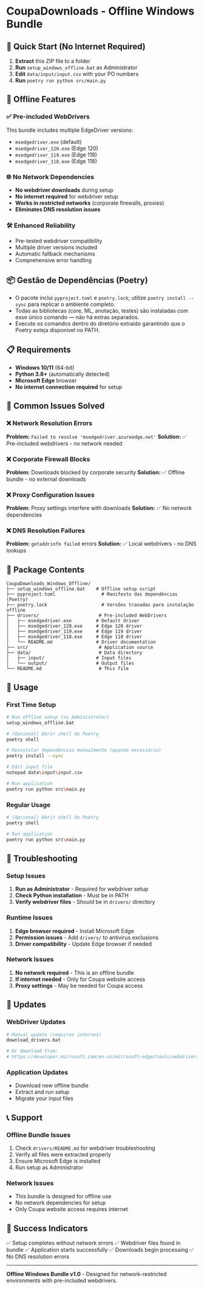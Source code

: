 <!-- Moved from repository root: README_Offline.md -->
# CoupaDownloads - Offline Windows Bundle

## 🚀 Quick Start (No Internet Required)

1. **Extract** this ZIP file to a folder
2. **Run** `setup_windows_offline.bat` as Administrator
3. **Edit** `data/input/input.csv` with your PO numbers
4. **Run** `poetry run python src/main.py`

## 🎯 Offline Features

### ✅ Pre-included WebDrivers
This bundle includes multiple EdgeDriver versions:
- `msedgedriver.exe` (default)
- `msedgedriver_120.exe` (Edge 120)
- `msedgedriver_119.exe` (Edge 119)
- `msedgedriver_118.exe` (Edge 118)

### 🌐 No Network Dependencies
- **No webdriver downloads** during setup
- **No internet required** for webdriver setup
- **Works in restricted networks** (corporate firewalls, proxies)
- **Eliminates DNS resolution issues**

### 🛠️ Enhanced Reliability
- Pre-tested webdriver compatibility
- Multiple driver versions included
- Automatic fallback mechanisms
- Comprehensive error handling

## 📦 Gestão de Dependências (Poetry)

- O pacote inclui `pyproject.toml` e `poetry.lock`; utilize `poetry install --sync` para replicar o ambiente completo.
- Todas as bibliotecas (core, ML, anotação, testes) são instaladas com esse único comando — não há extras separados.
- Execute os comandos dentro do diretório extraído garantindo que o Poetry esteja disponível no PATH.

## 📋 Requirements

- **Windows 10/11** (64-bit)
- **Python 3.8+** (automatically detected)
- **Microsoft Edge** browser
- **No internet connection required** for setup

## 🚨 Common Issues Solved

### ❌ Network Resolution Errors
**Problem:** `Failed to resolve 'msedgedriver.azureedge.net'`
**Solution:** ✅ Pre-included webdrivers - no network needed

### ❌ Corporate Firewall Blocks
**Problem:** Downloads blocked by corporate security
**Solution:** ✅ Offline bundle - no external downloads

### ❌ Proxy Configuration Issues
**Problem:** Proxy settings interfere with downloads
**Solution:** ✅ No network dependencies

### ❌ DNS Resolution Failures
**Problem:** `getaddrinfo failed` errors
**Solution:** ✅ Local webdrivers - no DNS lookups

## 📁 Package Contents

```
CoupaDownloads_Windows_Offline/
├── setup_windows_offline.bat    # Offline setup script
├── pyproject.toml                 # Manifesto das dependências (Poetry)
├── poetry.lock                    # Versões travadas para instalação offline
├── drivers/                      # Pre-included WebDrivers
│   ├── msedgedriver.exe         # Default driver
│   ├── msedgedriver_120.exe     # Edge 120 driver
│   ├── msedgedriver_119.exe     # Edge 119 driver
│   ├── msedgedriver_118.exe     # Edge 118 driver
│   └── README.md                # Driver documentation
├── src/                          # Application source
├── data/                         # Data directory
│   ├── input/                   # Input files
│   └── output/                  # Output files
└── README.md                     # This file
```

## 🎯 Usage

### First Time Setup
```bash
# Run offline setup (as Administrator)
setup_windows_offline.bat

# (Opcional) Abrir shell do Poetry
poetry shell

# Reinstalar dependências manualmente (quando necessário)
poetry install --sync

# Edit input file
notepad data\input\input.csv

# Run application
poetry run python src\main.py
```

### Regular Usage
```bash
# (Opcional) Abrir shell do Poetry
poetry shell

# Run application
poetry run python src\main.py
```

## 🔧 Troubleshooting

### Setup Issues
1. **Run as Administrator** - Required for webdriver setup
2. **Check Python installation** - Must be in PATH
3. **Verify webdriver files** - Should be in `drivers/` directory

### Runtime Issues
1. **Edge browser required** - Install Microsoft Edge
2. **Permission issues** - Add `drivers/` to antivirus exclusions
3. **Driver compatibility** - Update Edge browser if needed

### Network Issues
1. **No network required** - This is an offline bundle
2. **If internet needed** - Only for Coupa website access
3. **Proxy settings** - May be needed for Coupa access

## 🔄 Updates

### WebDriver Updates
```bash
# Manual update (requires internet)
download_drivers.bat

# Or download from:
# https://developer.microsoft.com/en-us/microsoft-edge/tools/webdriver/
```

### Application Updates
- Download new offline bundle
- Extract and run setup
- Migrate your input files

## 📞 Support

### Offline Bundle Issues
1. Check `drivers/README.md` for webdriver troubleshooting
2. Verify all files were extracted properly
3. Ensure Microsoft Edge is installed
4. Run setup as Administrator

### Network Issues
- This bundle is designed for offline use
- No network dependencies for setup
- Only Coupa website access requires internet

## 🎉 Success Indicators

✅ Setup completes without network errors
✅ Webdriver files found in bundle
✅ Application starts successfully
✅ Downloads begin processing
✅ No DNS resolution errors

---

**Offline Windows Bundle v1.0** - Designed for network-restricted environments with pre-included webdrivers.
